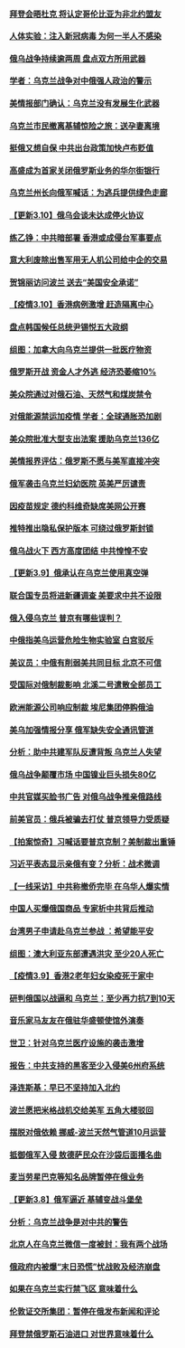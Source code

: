 #### [拜登会晤杜克 将认定哥伦比亚为非北约盟友](../pages/nsc418/n13637755.md) 
#### [人体实验：注入新冠病毒 为何一半人不感染](../pages/nsc418/n13616746.md) 
#### [俄乌战争持续逾两周 盘点双方所用武器](../pages/nsc418/n13637665.md) 
#### [学者：乌克兰战争对中俄强人政治的警示](../pages/nsc418/n13637397.md) 
#### [美情报部门确认：乌克兰没有发展生化武器](../pages/nsc418/n13637403.md) 
#### [乌克兰市民撤离基辅惊险之旅：送孕妻离境](../pages/nsc418/n13637407.md) 
#### [挺俄又想自保 中共出台政策加快卢布贬值](../pages/nsc418/n13637457.md) 
#### [高盛成为首家关闭俄罗斯业务的华尔街银行](../pages/nsc418/n13636680.md) 
#### [乌克兰州长向俄军喊话：为逃兵提供绿色走廊](../pages/nsc418/n13637264.md) 
#### [【更新3.10】俄乌会谈未达成停火协议](../pages/nsc418/n13636795.md) 
#### [练乙铮：中共暗部署 香港或成侵台军事要点](../pages/nsc418/n13636735.md) 
#### [意大利废除出售军用无人机公司给中企的交易](../pages/nsc418/n13637136.md) 
#### [贺锦丽访问波兰 送去“美国安全承诺”](../pages/nsc418/n13636811.md) 
#### [【疫情3.10】香港病例激增 赶造隔离中心](../pages/nsc418/n13636257.md) 
#### [盘点韩国候任总统尹锡悦五大政纲](../pages/nsc418/n13634541.md) 
#### [组图：加拿大向乌克兰提供一批医疗物资](../pages/nsc418/n13635959.md) 
#### [俄罗斯开战 资金人才外逃 经济恐萎缩10%](../pages/nsc418/n13636310.md) 
#### [美众院通过对俄石油、天然气和煤炭禁令](../pages/nsc418/n13636050.md) 
#### [对俄能源禁运加疫情 学者：全球通胀恐加剧](../pages/nsc418/n13635972.md) 
#### [美众院批准大型支出法案 援助乌克兰136亿](../pages/nsc418/n13635773.md) 
#### [美情报界评估：俄罗斯不愿与美军直接冲突](../pages/nsc418/n13634923.md) 
#### [俄军袭击乌克兰妇幼医院 英美严厉谴责](../pages/nsc418/n13635375.md) 
#### [因疫苗规定 德约科维奇缺席美网公开赛](../pages/nsc418/n13635188.md) 
#### [推特推出隐私保护版本 可绕过俄罗斯封锁](../pages/nsc418/n13635019.md) 
#### [俄乌战火下 西方高度团结 中共惶惶不安](../pages/nsc418/n13634972.md) 
#### [【更新3.9】俄承认在乌克兰使用真空弹](../pages/nsc418/n13633543.md) 
#### [联合国专员将进新疆调查 美要求中共不设限](../pages/nsc418/n13634722.md) 
#### [俄入侵乌克兰 普京有哪些误判？](../pages/nsc418/n13634385.md) 
#### [中俄指美乌运营危险生物实验室 白宫驳斥](../pages/nsc418/n13634556.md) 
#### [美议员：中俄有削弱美共同目标 北京不可信](../pages/nsc418/n13634770.md) 
#### [受国际对俄制裁影响 北溪二号遣散全部员工](../pages/nsc418/n13634956.md) 
#### [欧洲能源公司响应制裁 埃尼集团停购俄油](../pages/nsc418/n13634364.md) 
#### [美乌加强情报分享 俄军缺失安全通讯管道](../pages/nsc418/n13634623.md) 
#### [分析：助中共建军队反遭背叛 乌克兰人失望](../pages/nsc418/n13634391.md) 
#### [俄乌战争颠覆市场 中国镍业巨头损失80亿](../pages/nsc418/n13634310.md) 
#### [中共官媒买脸书广告 对俄乌战争推亲俄路线](../pages/nsc418/n13634149.md) 
#### [前美官员：俄兵被骗去打仗 普京领导力受质疑](../pages/nsc418/n13634235.md) 
#### [【拍案惊奇】习喊话要普京克制？美制裁出重锤](../pages/nsc418/n13633724.md) 
#### [习近平表态显示亲俄有变？分析：战术微调](../pages/nsc418/n13633818.md) 
#### [【一线采访】中共称撤侨完毕 在乌华人爆实情](../pages/nsc418/n13633359.md) 
#### [中国人买爆俄国商品 专家析中共背后推动](../pages/nsc418/n13634066.md) 
#### [台湾男子申请赴乌克兰参战 ：希望能平安](../pages/nsc418/n13629986.md) 
#### [组图：澳大利亚东部遭遇洪灾 至少20人死亡](../pages/nsc418/n13633260.md) 
#### [【疫情3.9】香港2老年妇女染疫死于家中](../pages/nsc418/n13633176.md) 
#### [研判俄国以战逼和 乌克兰：至少再力抗7到10天](../pages/nsc418/n13633437.md) 
#### [音乐家马友友在俄驻华盛顿使馆外演奏](../pages/nsc418/n13633317.md) 
#### [世卫：针对乌克兰医疗设施的袭击激增](../pages/nsc418/n13633089.md) 
#### [报告：中共支持的黑客至少入侵美6州府系统](../pages/nsc418/n13632763.md) 
#### [泽连斯基：早已不坚持加入北约](../pages/nsc418/n13632742.md) 
#### [波兰愿把米格战机交给美军 五角大楼驳回](../pages/nsc418/n13631377.md) 
#### [摆脱对俄依赖 挪威-波兰天然气管道10月运营](../pages/nsc418/n13632041.md) 
#### [抵御俄军入侵 敖德萨民众在沙袋后面播名曲](../pages/nsc418/n13631908.md) 
#### [麦当劳星巴克等知名品牌暂停在俄业务](../pages/nsc418/n13632099.md) 
#### [【更新3.8】俄军逼近 基辅变战斗堡垒](../pages/nsc418/n13630643.md) 
#### [分析：乌克兰战争是对中共的警告](../pages/nsc418/n13631711.md) 
#### [北京人在乌克兰微信一度被封：我有两个战场](../pages/nsc418/n13631788.md) 
#### [俄政府内被爆“末日恐慌”忧战败及经济崩盘](../pages/nsc418/n13629102.md) 
#### [如果在乌克兰实行禁飞区 意味着什么](../pages/nsc418/n13631435.md) 
#### [伦敦证交所集团：暂停在俄发布新闻和评论](../pages/nsc418/n13631258.md) 
#### [拜登禁俄罗斯石油进口 对世界意味着什么](../pages/nsc418/n13631319.md) 
